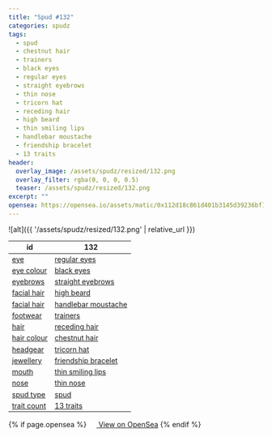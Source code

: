 ```yaml
---
title: "Spud #132"
categories: spudz
tags:
  - spud
  - chestnut hair
  - trainers
  - black eyes
  - regular eyes
  - straight eyebrows
  - thin nose
  - tricorn hat
  - receding hair
  - high beard
  - thin smiling lips
  - handlebar moustache
  - friendship bracelet
  - 13 traits
header:
  overlay_image: /assets/spudz/resized/132.png
  overlay_filter: rgba(0, 0, 0, 0.5)
  teaser: /assets/spudz/resized/132.png
excerpt: ""
opensea: https://opensea.io/assets/matic/0x112d18c861d401b3145d39236bf149f01e18beed/132
---
```

![alt]({{ '/assets/spudz/resized/132.png' | relative_url }})

| id | 132 |
|-|-|
| <a href="/traits/eye/#trait-type">eye</a> | <a href="/traits/eye/regular-eyes/1/#trait">regular eyes</a> |
| <a href="/traits/eye-colour/#trait-type">eye colour</a> | <a href="/traits/eye-colour/black-eyes/1/#trait">black eyes</a> |
| <a href="/traits/eyebrows/#trait-type">eyebrows</a> | <a href="/traits/eyebrows/straight-eyebrows/1/#trait">straight eyebrows</a> |
| <a href="/traits/facial-hair/#trait-type">facial hair</a> | <a href="/traits/facial-hair/high-beard/1/#trait">high beard</a> |
| <a href="/traits/facial-hair/#trait-type">facial hair</a> | <a href="/traits/facial-hair/handlebar-moustache/1/#trait">handlebar moustache</a> |
| <a href="/traits/footwear/#trait-type">footwear</a> | <a href="/traits/footwear/trainers/1/#trait">trainers</a> |
| <a href="/traits/hair/#trait-type">hair</a> | <a href="/traits/hair/receding-hair/1/#trait">receding hair</a> |
| <a href="/traits/hair-colour/#trait-type">hair colour</a> | <a href="/traits/hair-colour/chestnut-hair/1/#trait">chestnut hair</a> |
| <a href="/traits/headgear/#trait-type">headgear</a> | <a href="/traits/headgear/tricorn-hat/1/#trait">tricorn hat</a> |
| <a href="/traits/jewellery/#trait-type">jewellery</a> | <a href="/traits/jewellery/friendship-bracelet/1/#trait">friendship bracelet</a> |
| <a href="/traits/mouth/#trait-type">mouth</a> | <a href="/traits/mouth/thin-smiling-lips/1/#trait">thin smiling lips</a> |
| <a href="/traits/nose/#trait-type">nose</a> | <a href="/traits/nose/thin-nose/1/#trait">thin nose</a> |
| <a href="/traits/spud-type/#trait-type">spud type</a> | <a href="/traits/spud-type/spud/1/#trait">spud</a> |
| <a href="/traits/trait-count/#trait-type">trait count</a> | <a href="/traits/trait-count/13-traits/1/#trait">13 traits</a> |

{% if page.opensea %}
<a href="{{page.opensea}}" class="btn btn--info" onclick="window.open(this.href, '_blank'); return false;"><img src="/assets/images/opensea.svg" width="16px"><span>  View on OpenSea</span></a>
{% endif %}
